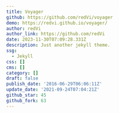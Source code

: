 ```yaml
---
title: Voyager
github: https://github.com/redVi/voyager
demo: https://redvi.github.io/voyager/
author: redVi
author_link: https://github.com/redVi
date: 2023-11-30T07:09:28.331Z
description: Just another jekyll theme.
ssg:
  - Jekyll
css: []
cms: []
category: []
draft: false
publish_date: '2016-06-29T06:06:11Z'
update_date: '2021-09-24T07:04:21Z'
github_star: 45
github_fork: 63
---
```

